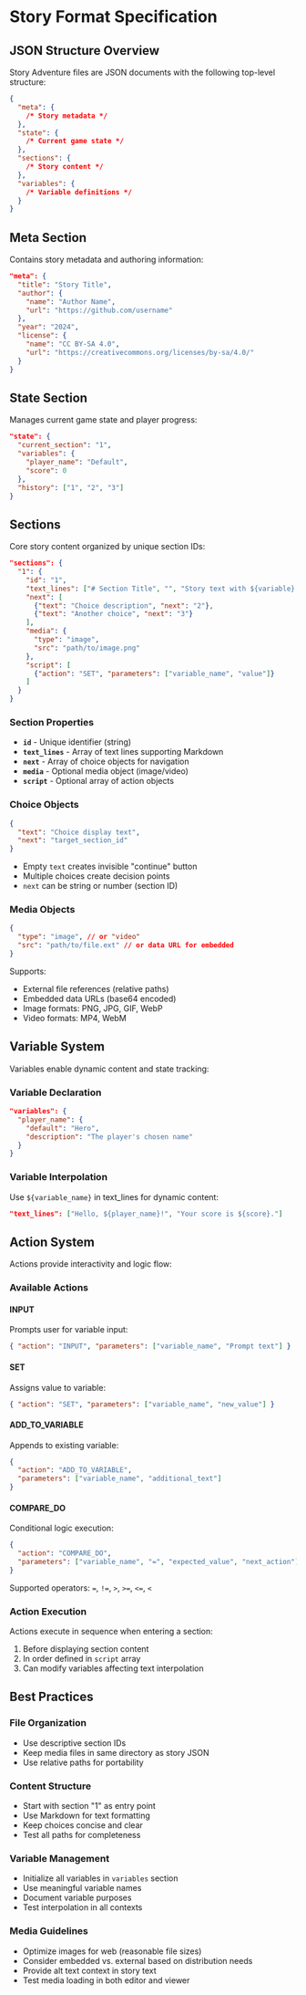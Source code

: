 # Story Format Specification

## JSON Structure Overview

Story Adventure files are JSON documents with the following top-level structure:

```json
{
  "meta": {
    /* Story metadata */
  },
  "state": {
    /* Current game state */
  },
  "sections": {
    /* Story content */
  },
  "variables": {
    /* Variable definitions */
  }
}
```

## Meta Section

Contains story metadata and authoring information:

```json
"meta": {
  "title": "Story Title",
  "author": {
    "name": "Author Name",
    "url": "https://github.com/username"
  },
  "year": "2024",
  "license": {
    "name": "CC BY-SA 4.0",
    "url": "https://creativecommons.org/licenses/by-sa/4.0/"
  }
}
```

## State Section

Manages current game state and player progress:

```json
"state": {
  "current_section": "1",
  "variables": {
    "player_name": "Default",
    "score": 0
  },
  "history": ["1", "2", "3"]
}
```

## Sections

Core story content organized by unique section IDs:

```json
"sections": {
  "1": {
    "id": "1",
    "text_lines": ["# Section Title", "", "Story text with ${variable} interpolation"],
    "next": [
      {"text": "Choice description", "next": "2"},
      {"text": "Another choice", "next": "3"}
    ],
    "media": {
      "type": "image",
      "src": "path/to/image.png"
    },
    "script": [
      {"action": "SET", "parameters": ["variable_name", "value"]}
    ]
  }
}
```

### Section Properties

- **`id`** - Unique identifier (string)
- **`text_lines`** - Array of text lines supporting Markdown
- **`next`** - Array of choice objects for navigation
- **`media`** - Optional media object (image/video)
- **`script`** - Optional array of action objects

### Choice Objects

```json
{
  "text": "Choice display text",
  "next": "target_section_id"
}
```

- Empty `text` creates invisible "continue" button
- Multiple choices create decision points
- `next` can be string or number (section ID)

### Media Objects

```json
{
  "type": "image", // or "video"
  "src": "path/to/file.ext" // or data URL for embedded
}
```

Supports:

- External file references (relative paths)
- Embedded data URLs (base64 encoded)
- Image formats: PNG, JPG, GIF, WebP
- Video formats: MP4, WebM

## Variable System

Variables enable dynamic content and state tracking:

### Variable Declaration

```json
"variables": {
  "player_name": {
    "default": "Hero",
    "description": "The player's chosen name"
  }
}
```

### Variable Interpolation

Use `${variable_name}` in text_lines for dynamic content:

```json
"text_lines": ["Hello, ${player_name}!", "Your score is ${score}."]
```

## Action System

Actions provide interactivity and logic flow:

### Available Actions

#### INPUT

Prompts user for variable input:

```json
{ "action": "INPUT", "parameters": ["variable_name", "Prompt text"] }
```

#### SET

Assigns value to variable:

```json
{ "action": "SET", "parameters": ["variable_name", "new_value"] }
```

#### ADD_TO_VARIABLE

Appends to existing variable:

```json
{
  "action": "ADD_TO_VARIABLE",
  "parameters": ["variable_name", "additional_text"]
}
```

#### COMPARE_DO

Conditional logic execution:

```json
{
  "action": "COMPARE_DO",
  "parameters": ["variable_name", "=", "expected_value", "next_action"]
}
```

Supported operators: `=`, `!=`, `>`, `>=`, `<=`, `<`

### Action Execution

Actions execute in sequence when entering a section:

1. Before displaying section content
2. In order defined in `script` array
3. Can modify variables affecting text interpolation

## Best Practices

### File Organization

- Use descriptive section IDs
- Keep media files in same directory as story JSON
- Use relative paths for portability

### Content Structure

- Start with section "1" as entry point
- Use Markdown for text formatting
- Keep choices concise and clear
- Test all paths for completeness

### Variable Management

- Initialize all variables in `variables` section
- Use meaningful variable names
- Document variable purposes
- Test interpolation in all contexts

### Media Guidelines

- Optimize images for web (reasonable file sizes)
- Consider embedded vs. external based on distribution needs
- Provide alt text context in story text
- Test media loading in both editor and viewer
